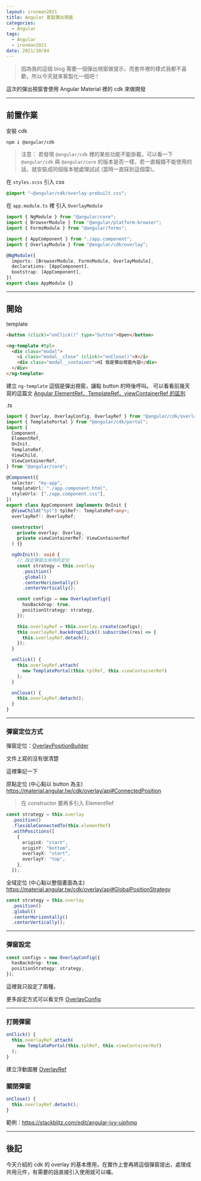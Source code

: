 ```yaml
---
layout: ironman2021
title: Angular 客製彈出視窗
categories:
  - Angular
tags:
  - Angular
  - ironman2021
date: 2021/10/04
---
```


> 因為我的這個 blog 需要一個彈出視窗做提示，而套件裡的樣式我都不喜歡，所以今天就來客製化一個吧！

這次的彈出視窗會使用 Angular Material 裡的 cdk 來做開發

---

## 前置作業

安裝 cdk

```bash
npm i @angular/cdk
```

> 注意： 若發現 `@angular/cdk` 裡的某些功能不能掛載，可以看一下 `@angular/cdk` 與 `@angular/core` 的版本是否一樣，若一直報錯不能使用的話，就安裝成同個版本號處理試試 (當時一直踩到這個雷)。

在 `styles.scss` 引入 css

```css
@import "~@angular/cdk/overlay-prebuilt.css";
```

在 `app.module.ts` 裡 引入 `OverlayModule`

```ts
import { NgModule } from "@angular/core";
import { BrowserModule } from "@angular/platform-browser";
import { FormsModule } from "@angular/forms";

import { AppComponent } from "./app.component";
import { OverlayModule } from "@angular/cdk/overlay";

@NgModule({
  imports: [BrowserModule, FormsModule, OverlayModule],
  declarations: [AppComponent],
  bootstrap: [AppComponent],
})
export class AppModule {}
```

---

## 開始

template

```html
<button (click)="onClick()" type="button">Open</button>

<ng-template #tpl>
  <div class="modal">
    <i class="modal__close" (click)="onClose()">X</i>
    <div class="modal__container">HI 我是彈出視窗內容</div>
  </div>
</ng-template>
```

建立 `ng-template` 這個是彈出視窗，讓點 button 的時後呼叫。
可以看看前幾天寫的這篇文 [Angular ElementRef、TemplateRef、viewContainerRef 的區別](https://ithelp.ithome.com.tw/articles/10273658)

.ts

```ts
import { Overlay, OverlayConfig, OverlayRef } from "@angular/cdk/overlay";
import { TemplatePortal } from "@angular/cdk/portal";
import {
  Component,
  ElementRef,
  OnInit,
  TemplateRef,
  ViewChild,
  ViewContainerRef,
} from "@angular/core";

@Component({
  selector: "my-app",
  templateUrl: "./app.component.html",
  styleUrls: ["./app.component.css"],
})
export class AppComponent implements OnInit {
  @ViewChild("tpl") tplRef!: TemplateRef<any>;
  overlayRef!: OverlayRef;

  constructor(
    private overlay: Overlay,
    private viewContainerRef: ViewContainerRef
  ) {}

  ngOnInit(): void {
    // 設定彈窗出來時的定位
    const strategy = this.overlay
      .position()
      .global()
      .centerHorizontally()
      .centerVertically();

    const configs = new OverlayConfig({
      hasBackdrop: true,
      positionStrategy: strategy,
    });

    this.overlayRef = this.overlay.create(configs);
    this.overlayRef.backdropClick().subscribe((res) => {
      this.overlayRef.detach();
    });
  }

  onClick() {
    this.overlayRef.attach(
      new TemplatePortal(this.tplRef, this.viewContainerRef)
    );
  }

  onClose() {
    this.overlayRef.detach();
  }
}
```

---

### 彈窗定位方式

彈窗定位：[OverlayPositionBuilder](https://material.angular.tw/cdk/overlay/api#OverlayPositionBuilder)

文件上寫的沒有很清楚

這裡筆記一下

原點定位 (中心點以 button 為主) https://material.angular.tw/cdk/overlay/api#ConnectedPosition

> 在 constructor 要再多引入 ElementRef

```ts
const strategy = this.overlay
  .position()
  .flexibleConnectedTo(this.elementRef)
  .withPositions([
    {
      originX: "start",
      originY: "bottom",
      overlayX: "start",
      overlayY: "top",
    },
  ]);
```

全域定位 (中心點以整個畫面為主) https://material.angular.tw/cdk/overlay/api#GlobalPositionStrategy

```ts
const strategy = this.overlay
  .position()
  .global()
  .centerHorizontally()
  .centerVertically();
```

---

### 彈窗設定

```ts
const configs = new OverlayConfig({
  hasBackdrop: true,
  positionStrategy: strategy,
});
```

這裡我只設定了兩種，

更多設定方式可以看文件 [OverlayConfig](https://material.angular.tw/cdk/overlay/api#OverlayConfig)

---

### 打開彈窗

```ts
onClick() {
  this.overlayRef.attach(
    new TemplatePortal(this.tplRef, this.viewContainerRef)
  );
}
```

建立浮動圖層 [OverlayRef](https://material.angular.tw/cdk/overlay/api#OverlayRef)

### 關閉彈窗

```ts
onClose() {
  this.overlayRef.detach();
}
```

範例：https://stackblitz.com/edit/angular-ivy-ujphmp

---

## 後記

今天介紹的 cdk 的 overlay 的基本應用，在實作上會再將這個彈窗提出，處理成共用元件，有需要的話直接引入使用就可以囉。

<!-- https://mainawycliffe.dev/blog/how-to-build-a-reusable-modal-overlay-dialog-using-angular-cdk -->
